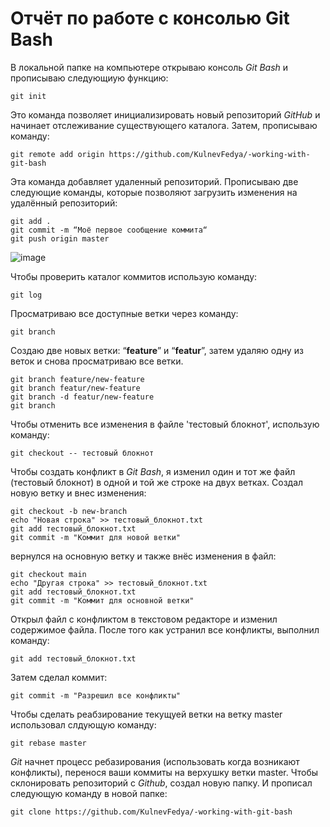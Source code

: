 # Отчёт по работе с консолью Git Bash

В локальной папке на компьютере открываю консоль *Git Bash* и прописываю следующиую функцию:
```
git init
```
Это команда позволяет инициализировать новый репозиторий *GitHub* и начинает отслеживание существующего каталога. 
Затем, прописываю команду:
```
git remote add origin https://github.com/KulnevFedya/-working-with-git-bash
```
Эта команда добавляет удаленный репозиторий.
Прописываю две следующие команды, которые позволяют загрузить изменения на удалённый репозиторий:
```
git add .
git commit -m “Моё первое сообщение коммита“
git push origin master
```
![image](https://github.com/KulnevFedya/-working-with-git-bash/assets/127484484/02306c13-64a0-4950-a077-7b067d4ec184)

Чтобы проверить каталог коммитов использую команду:
```
git log
```
Просматриваю все доступные ветки через команду:
```
git branch
```
Создаю две новых ветки: “**feature**” и “**featur**”, затем удаляю одну из веток и снова просматриваю все ветки.
```
git branch feature/new-feature
git branch featur/new-feature
git branch -d featur/new-feature
git branch
```
Чтобы отменить все изменения в файле 'тестовый блокнот', использую команду:
```
git checkout -- тестовый блокнот
```
Чтобы создать конфликт в *Git Bash*, я изменил один и тот же файл (тестовый блокнот) в одной и той же строке на двух ветках. Создал новую ветку и внес изменения:
```
git checkout -b new-branch
echo "Новая строка" >> тестовый_блокнот.txt
git add тестовый_блокнот.txt
git commit -m "Коммит для новой ветки"
```
вернулся на основную ветку и также внёс изменения в файл:
```
git checkout main
echo "Другая строка" >> тестовый_блокнот.txt
git add тестовый_блокнот.txt
git commit -m "Коммит для основной ветки"
```
Открыл файл с конфликтом в текстовом редакторе и изменил содержимое файла. После того как устранил все конфликты, выполнил команду:
```
git add тестовый_блокнот.txt
```
Затем сделал коммит:
```
git commit -m "Разрешил все конфликты"
```
Чтобы сделать реабзирование текущуей ветки на ветку master использовал слдующую команду:
```
git rebase master
```
*Git* начнет процесс ребазирования (использовать когда возникают конфликты), перенося ваши коммиты на верхушку ветки master.
Чтобы склонировать репозиторий с *Github*, создал новую папку. И прописал следующую команду в новой папке:
```
git clone https://github.com/KulnevFedya/-working-with-git-bash
```
